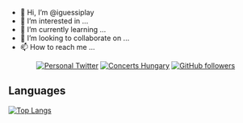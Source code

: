 - 👋 Hi, I’m @iguessiplay
- 👀 I’m interested in ...
- 🌱 I’m currently learning ...
- 💞️ I’m looking to collaborate on ...
- 📫 How to reach me ...

<!---
iguessiplay/iguessiplay is a ✨ special ✨ repository because its `README.md` (this file) appears on your GitHub profile.
You can click the Preview link to take a look at your changes.
--->
<p align="center">
  <a href="https://twitter.com/iqosakezkepu"><img alt="Personal Twitter" src="https://img.shields.io/twitter/follow/iqosakezkepu?label=Twitter&style=flat-square&logo=twitter"></a>
  <a href="https://twitter.com/concertshungary"><img alt="Concerts Hungary" src="https://img.shields.io/twitter/follow/concertshungary?label=Twitter&style=flat-square&logo=twitter"></a>
  <a href="https://github.com/iguessiplay/iguessiplay"><img alt="GitHub followers" src="https://img.shields.io/github/followers/iguessiplay?label=Github&style=flat-square&logo=github"></a>
</p>

## Languages

[![Top Langs](https://github-readme-stats.vercel.app/api/top-langs/?username=iguessiplay&layout=compact&theme=omni)]()
